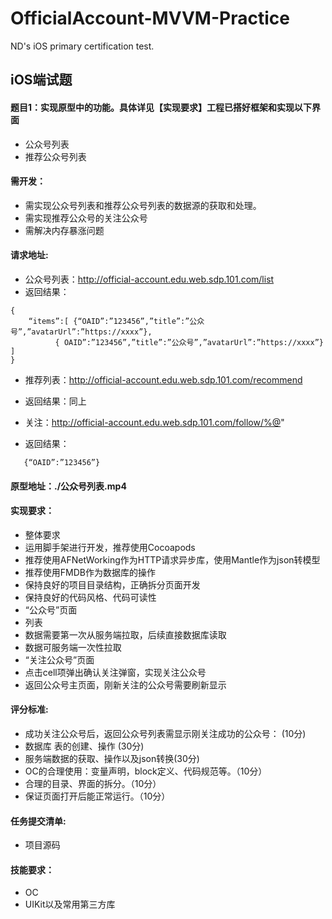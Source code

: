 # OfficialAccount-MVVM-Practice
ND's iOS primary certification test.

## iOS端试题
#### 题目1：实现原型中的功能。具体详见【实现要求】工程已搭好框架和实现以下界面

- 公众号列表
- 推荐公众号列表
	
#### 需开发：
- 需实现公众号列表和推荐公众号列表的数据源的获取和处理。
- 需实现推荐公众号的关注公众号
- 需解决内存暴涨问题

#### 请求地址:
- 公众号列表：http://official-account.edu.web.sdp.101.com/list
- 返回结果：
```objc
{
	“items”:[ {“OAID”:”123456”,”title”:”公众号”,”avatarUrl”:”https://xxxx”},
		  { OAID”:”123456”,”title”:”公众号”,”avatarUrl”:”https://xxxx”} ]
}
```

- 推荐列表：http://official-account.edu.web.sdp.101.com/recommend
- 返回结果：同上

- 关注：http://official-account.edu.web.sdp.101.com/follow/%@"
- 返回结果：
```objc
   {“OAID”:”123456”}
```

#### 原型地址：./公众号列表.mp4

#### 实现要求：
- 整体要求
- 运用脚手架进行开发，推荐使用Cocoapods
- 推荐使用AFNetWorking作为HTTP请求异步库，使用Mantle作为json转模型
- 推荐使用FMDB作为数据库的操作
- 保持良好的项目目录结构，正确拆分页面开发
- 保持良好的代码风格、代码可读性
-  “公众号”页面
- 列表
- 数据需要第一次从服务端拉取，后续直接数据库读取
- 数据可服务端一次性拉取
-  “关注公众号”页面
- 点击cell项弹出确认关注弹窗，实现关注公众号
- 返回公众号主页面，刚新关注的公众号需要刷新显示


#### 评分标准:
- 成功关注公众号后，返回公众号列表需显示刚关注成功的公众号： (10分)
- 数据库 表的创建、操作 (30分)
- 服务端数据的获取、操作以及json转换(30分)
- OC的合理使用：变量声明，block定义、代码规范等。（10分）
- 合理的目录、界面的拆分。（10分）
- 保证页面打开后能正常运行。（10分）

#### 任务提交清单:
- 项目源码

#### 技能要求：
- OC
- UIKit以及常用第三方库


